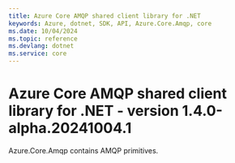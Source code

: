 ```yaml
---
title: Azure Core AMQP shared client library for .NET
keywords: Azure, dotnet, SDK, API, Azure.Core.Amqp, core
ms.date: 10/04/2024
ms.topic: reference
ms.devlang: dotnet
ms.service: core
---
```

# Azure Core AMQP shared client library for .NET - version 1.4.0-alpha.20241004.1 


Azure.Core.Amqp contains AMQP primitives. 

